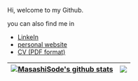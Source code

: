 Hi, welcome to my Github.

you can also find me in

- [LinkeIn](https://www.linkedin.com/in/masashisode/)
- [personal website](https://www.masashisode.com/)
- [CV (PDF format)](https://www.masashisode.com/_pages/CV_Masashi_Sode_compressed.pdf)

| <a href="https://github.com/anuraghazra/github-readme-stats"><img align="center" src="https://github-readme-stats.vercel.app/api?username=MasashiSode&show_icons=true&include_all_commits=true&theme=buefy&hide_border=true&count_private=true" alt="MasashiSode's github stats" /></a> | <a href="https://github.com/anuraghazra/github-readme-stats"><img align="center" src="https://github-readme-stats.vercel.app/api/top-langs/?username=MasashiSode&layout=compact&theme=buefy&hide_border=true" /></a> |
| ------------- | ------------- |
